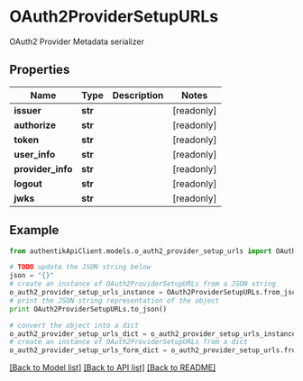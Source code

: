 # OAuth2ProviderSetupURLs

OAuth2 Provider Metadata serializer

## Properties
Name | Type | Description | Notes
------------ | ------------- | ------------- | -------------
**issuer** | **str** |  | [readonly] 
**authorize** | **str** |  | [readonly] 
**token** | **str** |  | [readonly] 
**user_info** | **str** |  | [readonly] 
**provider_info** | **str** |  | [readonly] 
**logout** | **str** |  | [readonly] 
**jwks** | **str** |  | [readonly] 

## Example

```python
from authentikApiClient.models.o_auth2_provider_setup_urls import OAuth2ProviderSetupURLs

# TODO update the JSON string below
json = "{}"
# create an instance of OAuth2ProviderSetupURLs from a JSON string
o_auth2_provider_setup_urls_instance = OAuth2ProviderSetupURLs.from_json(json)
# print the JSON string representation of the object
print OAuth2ProviderSetupURLs.to_json()

# convert the object into a dict
o_auth2_provider_setup_urls_dict = o_auth2_provider_setup_urls_instance.to_dict()
# create an instance of OAuth2ProviderSetupURLs from a dict
o_auth2_provider_setup_urls_form_dict = o_auth2_provider_setup_urls.from_dict(o_auth2_provider_setup_urls_dict)
```
[[Back to Model list]](../README.md#documentation-for-models) [[Back to API list]](../README.md#documentation-for-api-endpoints) [[Back to README]](../README.md)


